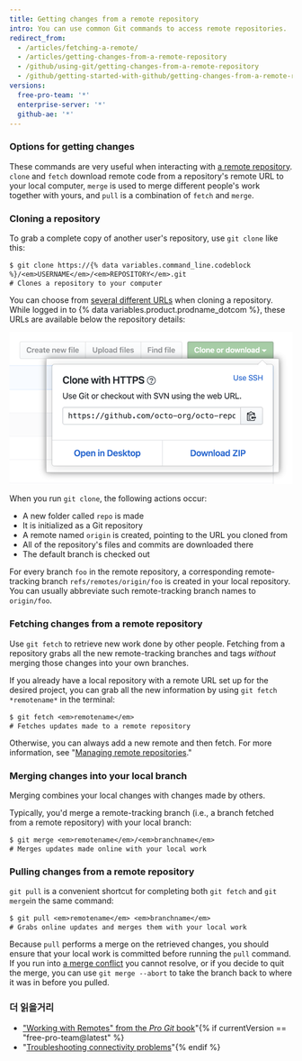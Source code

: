 ```yaml
---
title: Getting changes from a remote repository
intro: You can use common Git commands to access remote repositories.
redirect_from:
  - /articles/fetching-a-remote/
  - /articles/getting-changes-from-a-remote-repository
  - /github/using-git/getting-changes-from-a-remote-repository
  - /github/getting-started-with-github/getting-changes-from-a-remote-repository
versions:
  free-pro-team: '*'
  enterprise-server: '*'
  github-ae: '*'
---
```


### Options for getting changes

These commands are very useful when interacting with [a remote repository](/github/getting-started-with-github/about-remote-repositories). `clone` and `fetch` download remote code from a repository's remote URL to your local computer, `merge` is used to merge different people's work together with yours, and `pull` is a combination of `fetch` and `merge`.

### Cloning a repository

To grab a complete copy of another user's repository, use `git clone` like this:

```shell
$ git clone https://{% data variables.command_line.codeblock %}/<em>USERNAME</em>/<em>REPOSITORY</em>.git
# Clones a repository to your computer
```

You can choose from [several different URLs](/github/getting-started-with-github/about-remote-repositories) when cloning a repository. While logged in to {% data variables.product.prodname_dotcom %}, these URLs are available below the repository details:

![Remote URL list](/assets/images/help/repository/remotes-url.png)

When you run `git clone`, the following actions occur:
- A new folder called `repo` is made
- It is initialized as a Git repository
- A remote named `origin` is created, pointing to the URL you cloned from
- All of the repository's files and commits are downloaded there
- The default branch is checked out

For every branch `foo` in the remote repository, a corresponding remote-tracking branch `refs/remotes/origin/foo` is created in your local repository. You can usually abbreviate such remote-tracking branch names to `origin/foo`.

### Fetching changes from a remote repository

Use `git fetch` to retrieve new work done by other people. Fetching from a repository grabs all the new remote-tracking branches and tags *without* merging those changes into your own branches.

If you already have a local repository with a remote URL set up for the desired project, you can grab all the new information by using `git fetch *remotename*` in the terminal:

```shell
$ git fetch <em>remotename</em>
# Fetches updates made to a remote repository
```

Otherwise, you can always add a new remote and then fetch. For more information, see "[Managing remote repositories](/github/getting-started-with-github/managing-remote-repositories)."

### Merging changes into your local branch

Merging combines your local changes with changes made by others.

Typically, you'd merge a remote-tracking branch (i.e., a branch fetched from a remote repository) with your local branch:

```shell
$ git merge <em>remotename</em>/<em>branchname</em>
# Merges updates made online with your local work
```

### Pulling changes from a remote repository

`git pull` is a convenient shortcut for completing both `git fetch` and `git merge`in the same command:

```shell
$ git pull <em>remotename</em> <em>branchname</em>
# Grabs online updates and merges them with your local work
```

Because `pull` performs a merge on the retrieved changes, you should ensure that your local work is committed before running the `pull` command. If you run into [a merge conflict](/articles/resolving-a-merge-conflict-using-the-command-line) you cannot resolve, or if you decide to quit the merge, you can use `git merge --abort` to take the branch back to where it was in before you pulled.

### 더 읽을거리

- ["Working with Remotes" from the _Pro Git_ book](https://git-scm.com/book/en/Git-Basics-Working-with-Remotes)"{% if currentVersion == "free-pro-team@latest" %}
- "[Troubleshooting connectivity problems](/articles/troubleshooting-connectivity-problems)"{% endif %}
